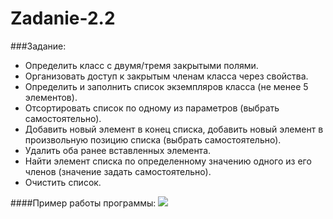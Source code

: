 Zadanie-2.2
===========
###Задание:
*  Определить класс с двумя/тремя закрытыми полями.   
*  Организовать доступ к закрытым членам класса через свойства.   
*  Определить и заполнить список экземпляров класса (не менее 5 элементов).   
*  Отсортировать список по одному из параметров (выбрать самостоятельно).   
*  Добавить новый элемент в конец списка, добавить новый элемент в произвольную позицию списка (выбрать самостоятельно).  
*  Удалить оба ранее вставленных элемента.  
*  Найти элемент списка по определенному значению одного из его членов (значение задать самостоятельно).  
*  Очистить список.        
  

####Пример работы программы:
<a target="_blank" href="http://fastpic.ru"><img src="http://i66.fastpic.ru/big/2014/0721/f3/e5370dfe37c3168e9e1bd0f710b1e8f3.jpg" border="0"></a>
